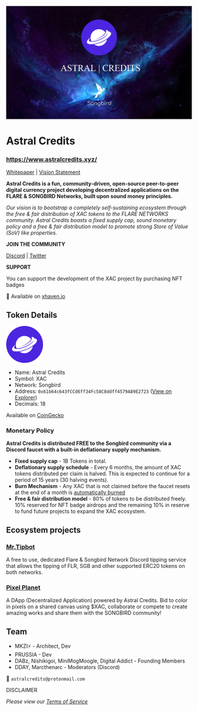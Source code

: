 <img src="https://raw.githubusercontent.com/HelloMokuzai/AstralCredits/refs/heads/main/images/banner3.jpg" alt="drawing"/>

# Astral Credits
### https://www.astralcredits.xyz/
[Whitepaper](https://github.com/HelloMokuzai/AstralCredits/blob/main/static/docs/Whitepaper.pdf) | [Vision Statement](https://github.com/HelloMokuzai/AstralCredits/blob/main/static/docs/Vision-Statement.pdf)

**Astral Credits is a fun, community-driven, open-source peer-to-peer digital currency project developing decentralized applications on the FLARE & SONGBIRD Networks, built upon sound money principles.**

*Our vision is to bootstrap a completely self-sustaining ecosystem through the free & fair distribution of XAC tokens to the FLARE NETWORKS community. Astral Credits boasts a fixed supply cap, sound monetary policy and a free & fair distribution model to promote strong Store of Value (SoV) like properties.*

**JOIN THE COMMUNITY**

[Discord](https://discord.gg/AJd4YDZSqD) | [Twitter](https://twitter.com/AstralCredits)

**SUPPORT**

You can support the development of the XAC project by purchasing NFT badges

🛒 Available on [xhaven.io](https://xhaven.io/collection/songbird/astralcredits/) 

## Token Details

<img src="https://raw.githubusercontent.com/HelloMokuzai/AstralCredits/main/images/XAC.png" alt="drawing" width="100" height="100"/>

- Name: Astral Credits
- Symbol: XAC
- Network: Songbird
- Address: `0x61b64c643fCCd6ff34Fc58C8ddff4579A89E2723` ([View on Explorer](https://songbird-explorer.flare.network/token/0x61b64c643fCCd6ff34Fc58C8ddff4579A89E2723))
- Decimals: 18

Available on [CoinGecko](https://www.coingecko.com/en/coins/astral-credits)

### Monetary Policy
**Astral Credits is distributed FREE to the Songbird community via a Discord faucet with a built-in deflationary supply mechanism.**
 
- **Fixed supply cap** - 1B Tokens in total.
- **Deflationary supply schedule** - Every 6 months, the amount of XAC tokens distributed per claim is halved. This is expected to continue for a period of 15 years (30 halving events).
- **Burn Mechanism** - Any XAC that is not claimed before the faucet resets at the end of a month is [automatically burned](https://songbird-explorer.flare.network/address/0x1111111111111111111111111111111111111111)
- **Free & fair distribution model** - 80% of tokens to be distributed freely. 10% reserved for NFT badge airdrops and the remaining 10% in reserve to fund future projects to expand the XAC ecosystem.

## Ecosystem projects
### [Mr.Tipbot](https://www.astralcredits.xyz/tipbot)

A free to use, dedicated Flare & Songbird Network Discord tipping service that allows the tipping of FLR, SGB and other supported ERC20 tokens on both networks.

### [Pixel Planet](https://www.astralcredits.xyz/pixels/)

A DApp (Decentralized Application) powered by Astral Credits. Bid to color in pixels on a shared canvas using $XAC, collaborate or compete to create amazing works and share them with the SONGBIRD community!

## Team

- MKZI⚡ - Architect, Dev
- PRUSSIA - Dev
- DABz, Nishikigoi, MiniMogMoogle, Digital Addict - Founding Members
- DDAY, Marcthenarc - Moderators (Discord)

💌 `astralcredits@protonmail.com`

DISCLAIMER

*Please view our [Terms of Service](https://github.com/HelloMokuzai/AstralCredits/blob/main/docs/Terms-of-Service.pdf)*
